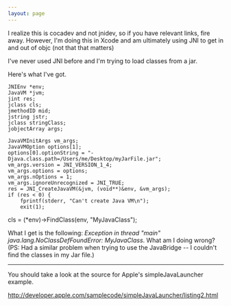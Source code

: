 ```yaml
---
layout: page
---
```


I realize this is cocadev and not jnidev, so if you have relevant links, fire away.  However, I'm doing this in Xcode and am ultimately using JNI to get in and out of objc (not that that matters)

I've never used JNI before and I'm trying to load classes from a jar.

Here's what I've got.

    
	JNIEnv *env;
	JavaVM *jvm;
	jint res;
	jclass cls;
	jmethodID mid;
	jstring jstr;
	jclass stringClass;
	jobjectArray args;
	
	JavaVMInitArgs vm_args;
	JavaVMOption options[1];
	options[0].optionString = "-Djava.class.path=/Users/me/Desktop/myJarFile.jar";
	vm_args.version = JNI_VERSION_1_4;
	vm_args.options = options;
	vm_args.nOptions = 1;
	vm_args.ignoreUnrecognized = JNI_TRUE;
	res = JNI_CreateJavaVM(&jvm, (void**)&env, &vm_args);
	if (res < 0) {
		fprintf(stderr, "Can't create Java VM\n");
		exit(1);
	
cls = (*env)->FindClass(env, "MyJavaClass");


What I get is the following:	*Exception in thread "main" java.lang.NoClassDefFoundError: MyJavaClass*.  What am I doing wrong?
(PS: Had a similar problem when trying to use the JavaBridge -- I couldn't find the classes in my Jar file.)

----

You should take a look at the source for Apple's simpleJavaLauncher example.

<http://developer.apple.com/samplecode/simpleJavaLauncher/listing2.html>
